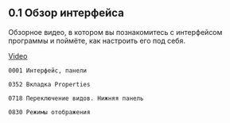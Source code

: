 ## 0.1 Обзор интерфейса

Обзорное видео, в котором вы познакомитесь с интерфейсом программы и поймёте, как настроить его под себя.

[Video](httpsplayer.softculture.ccembedonlineRHNRHN_72.15.06_L1-1_Interface)

``` chapters
0001 Интерфейс, панели

0352 Вкладка Properties

0718 Переключение видов. Нижняя панель

0830 Режимы отображения
```